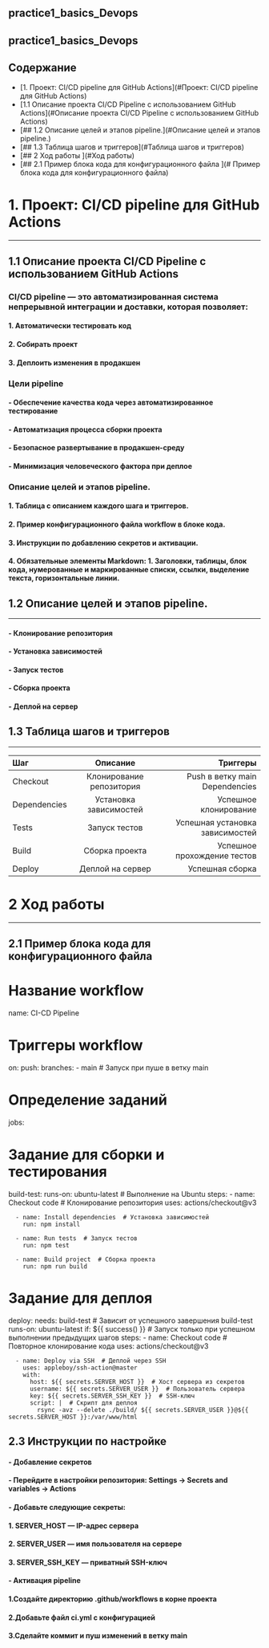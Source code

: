 ## practice1_basics_Devops
## practice1_basics_Devops

## Содержание
* [1. Проект: CI/CD pipeline для GitHub Actions](#Проект: CI/CD pipeline для GitHub Actions)
* [1.1 Описание проекта CI/CD Pipeline с использованием GitHub Actions](#Описание проекта CI/CD Pipeline с использованием GitHub Actions)
* [## 1.2 Описание целей и этапов pipeline.](#Описание целей и этапов pipeline.)
* [## 1.3 Таблица шагов и триггеров](#Таблица шагов и триггеров)
* [## 2 Ход работы ](#Ход работы)
* [## 2.1 Пример блока кода для конфигурационного файла ](# Пример блока кода для конфигурационного файла)

# 1. Проект: CI/CD pipeline для GitHub Actions
---
## 1.1 Описание проекта CI/CD Pipeline с использованием GitHub Actions

### CI/CD pipeline — это автоматизированная система непрерывной интеграции и доставки, которая позволяет:
#### 1. Автоматически тестировать код
#### 2. Собирать проект
#### 3. Деплоить изменения в продакшен

### Цели pipeline
#### - Обеспечение качества кода через автоматизированное тестирование
#### - Автоматизация процесса сборки проекта
#### - Безопасное развертывание в продакшен-среду
#### - Минимизация человеческого фактора при деплое

### Описание целей и этапов pipeline.
#### 1. Таблица с описанием каждого шага и триггеров.
#### 2. Пример конфигурационного файла workflow в блоке кода.
#### 3. Инструкции по добавлению секретов и активации.
#### 4. Обязательные элементы Markdown: 1. Заголовки, таблицы, блок кода, нумерованные и маркированные списки, ссылки, выделение текста, горизонтальные линии.


## 1.2 Описание целей и этапов pipeline.
---
#### - Клонирование репозитория
#### - Установка зависимостей
#### - Запуск тестов
#### - Сборка проекта
#### - Деплой на сервер

## 1.3 Таблица шагов и триггеров
---
|      Шаг       |	        Описание        |            Триггеры           | 
|:---------------|:------------------------:|------------------------------:|
|     Checkout   |	Клонирование репозитория|	Push в ветку main Dependencies|	
|   Dependencies | Установка зависимостей   |      Успешное клонирование    |
|      Tests     |        Запуск тестов     |Успешная установка зависимостей|
|      Build     |       Сборка проекта     | Успешное прохождение тестов   |
|      Deploy    |      Деплой на сервер    |       Успешная сборка         |


# 2 Ход работы 
---
## 2.1 Пример блока кода для конфигурационного файла

# Название workflow
name: CI-CD Pipeline

# Триггеры workflow
on:
  push:
    branches:
      - main  # Запуск при пуше в ветку main

# Определение заданий
jobs:
  # Задание для сборки и тестирования
  build-test:
    runs-on: ubuntu-latest  # Выполнение на Ubuntu
    steps:
      - name: Checkout code  # Клонирование репозитория
        uses: actions/checkout@v3
      
      - name: Install dependencies  # Установка зависимостей
        run: npm install
      
      - name: Run tests  # Запуск тестов
        run: npm test
      
      - name: Build project  # Сборка проекта
        run: npm run build

  # Задание для деплоя
  deploy:
    needs: build-test  # Зависит от успешного завершения build-test
    runs-on: ubuntu-latest
    if: ${{ success() }}  # Запуск только при успешном выполнении предыдущих шагов
    steps:
      - name: Checkout code  # Повторное клонирование кода
        uses: actions/checkout@v3
      
      - name: Deploy via SSH  # Деплой через SSH
        uses: appleboy/ssh-action@master
        with:
          host: ${{ secrets.SERVER_HOST }}  # Хост сервера из секретов
          username: ${{ secrets.SERVER_USER }}  # Пользователь сервера
          key: ${{ secrets.SERVER_SSH_KEY }}  # SSH-ключ
          script: |  # Скрипт для деплоя
            rsync -avz --delete ./build/ ${{ secrets.SERVER_USER }}@${{ secrets.SERVER_HOST }}:/var/www/html

## 2.3 Инструкции по настройке
#### - Добавление секретов
#### - Перейдите в настройки репозитория: Settings → Secrets and variables → Actions

#### - Добавьте следующие секреты:
#### 1. SERVER_HOST — IP-адрес сервера
#### 2. SERVER_USER — имя пользователя на сервере
#### 3. SERVER_SSH_KEY — приватный SSH-ключ
#### - Активация pipeline
#### 1.Создайте директорию .github/workflows в корне проекта
#### 2.Добавьте файл ci.yml с конфигурацией
#### 3.Сделайте коммит и пуш изменений в ветку main
